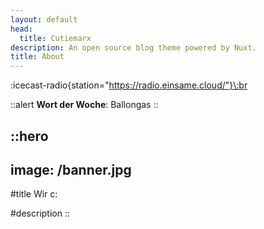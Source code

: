 ```yaml
---
layout: default
head:
  title: Cutiemarx
description: An open source blog theme powered by Nuxt.
title: About
---
```


:icecast-radio{station="https://radio.einsame.cloud/"}\:br

::alert
**Wort der Woche**: Ballongas
::

::hero
---
image: /banner.jpg
---
#title
Wir c:

#description
::
